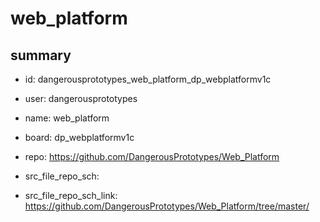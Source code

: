 # web_platform
 
## summary 
* id: dangerousprototypes_web_platform_dp_webplatformv1c
* user: dangerousprototypes
* name: web_platform
* board: dp_webplatformv1c
* repo: https://github.com/DangerousPrototypes/Web_Platform



* src_file_repo_sch: 
* src_file_repo_sch_link: https://github.com/DangerousPrototypes/Web_Platform/tree/master/






